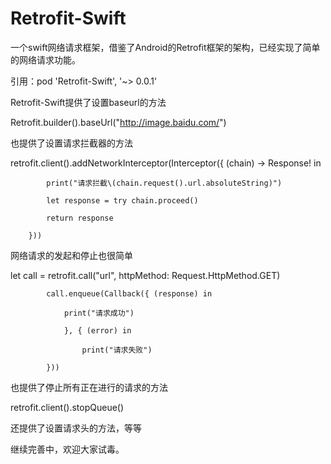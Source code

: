 # Retrofit-Swift

一个swift网络请求框架，借鉴了Android的Retrofit框架的架构，已经实现了简单的网络请求功能。

引用：pod 'Retrofit-Swift', '~> 0.0.1'

Retrofit-Swift提供了设置baseurl的方法

Retrofit.builder().baseUrl("http://image.baidu.com/")


也提供了设置请求拦截器的方法


 retrofit.client().addNetworkInterceptor(Interceptor({ (chain) -> Response! in
 
            print("请求拦截\(chain.request().url.absoluteString)")
            
            let response = try chain.proceed()
            
            return response
            
        }))


网络请求的发起和停止也很简单


let call =  retrofit.call("url", httpMethod: Request.HttpMethod.GET)

            call.enqueue(Callback({ (response) in
            
                print("请求成功")
                
                }, { (error) in
                
                    print("请求失败")
                    
            }))


也提供了停止所有正在进行的请求的方法

retrofit.client().stopQueue()

还提供了设置请求头的方法，等等


继续完善中，欢迎大家试毒。
